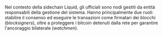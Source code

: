 Nel contesto della sidechain Liquid, gli ufficiali sono nodi gestiti da entità responsabili della gestione del sistema. Hanno principalmente due ruoli: stabilire il consenso ed eseguire le transazioni come firmatari dei blocchi (*blocksigners*), oltre a proteggere i bitcoin detenuti dalla rete per garantire l'ancoraggio bilaterale (*watchmen*).
